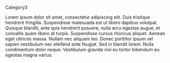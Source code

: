 Category3


Lorem ipsum dolor sit amet, consectetur adipiscing elit. Duis tristique hendrerit fringilla. Suspendisse malesuada est ut libero dapibus volutpat. Quisque blandit, ante quis hendrerit posuere, nulla arcu egestas augue, et convallis quam libero at turpis. Suspendisse cursus rhoncus aliquet. Aenean eget ultrices massa. Nullam nec aliquam leo. Donec porttitor ipsum vel sapien vestibulum nec eleifend ante feugiat. Sed in blandit lorem. Nulla condimentum dolor neque. Vestibulum gravida nisl eu tortor bibendum eu egestas magna varius.